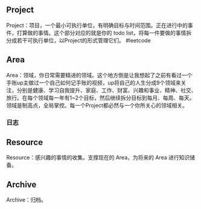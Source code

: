 ## Project
Project：项目，一个最小可执行单位，有明确目标与时间范围。正在进行中的事件，打算做的事情。这个部分对应的就是你的 todo list，将每一件要做的事情拆分成若干可执行单位，以Project的形式管理它们。
#leetcode


## Area
Area：领域，你日常需要精进的领域。这个地方倒是让我想起了之前有看过一个手账up主做过一个自己如何记手账的视频，up将自己的人生分成9个领域来关注，分别是健康、学习自我提升、家庭、工作、财富、兴趣和事业、精神、社交、旅行。在每个领域每一年有1~2个目标，然后继续拆分目标到每月、每周、每天。领域是制高点，全局掌控。每一个Project都必然与一个你所关心的领域相关。

### 日志

## Resource
Resource：感兴趣的事情的收集。支撑现在的 Area，为将来的 Area 进行知识储备。

## Archive
Archive：归档。
